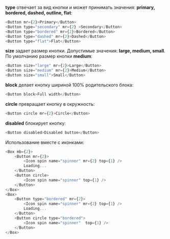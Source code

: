**type** отвечает за вид кнопки и может принимать значения: **primary, bordered, dashed, outline, flat**:
```js
<Button mr={2}>Primary</Button>
<Button type="secondary" mr={2} >Secondary</Button>
<Button type="bordered" mr={2}>Bordered</Button>
<Button type="dashed" mr={2}>Dashed</Button>
<Button type="flat">Flat</Button>
```

**size** задает размер кнопки. Допустимые значения: **large, medium, small**. По умолчанию размер кнопки **medium**:
```js
<Button size="large" mr={2}>Large</Button>
<Button size="medium" mr={2}>Medium</Button>
<Button size="small">Small</Button>
```

**block** делает кнопку шириной 100% родительского блока:
```js
<Button block>Full width</Button>
```

**circle** превращает кнопку в окружность:
```js
<Button circle mr={2}>Circle</Button>
```

**disabled** блокирует кнопку:
```js
<Button disabled>Disabled button</Button>
```

Использование вместе с иконками:
```js
<Box mb={2}>
    <Button mr={2}>
        <Icon spin name="spinner" mr={2} top={1} />
        Loading...
    </Button>
    <Button circle>
        <Icon spin name="spinner" top={1} />
    </Button>
</Box>
<Box>
    <Button type="bordered" mr={2}>
        <Icon spin name="spinner" mr={2} top={1} />
        Loading...
    </Button>
    <Button circle type="bordered">
        <Icon spin name="spinner"  top={1} />
    </Button>
</Box>
```